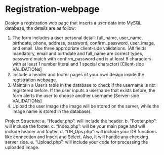 # Registration-webpage

Design a registration web page that inserts a user data into MySQL database, the details are as follow:
1. The form includes a user personal detail: full_name, user_name, birthdate, phone, address, 
password, confirm_password, user_image, and email. Use three appropriate client-side 
validations. (All fields mandatory, email and birthdate and full_name are correct types, 
password match with confirm_password and is at least 8 characters with at least 1 number 
literal and 1 special character) [Client-side VALIDATIONs]
2. Include a header and footer pages of your own design inside the registration webpage. 
3. Maintain a User’s table in the database to check if the username is not registered before. If the 
user inputs a username that exists before, the form alerts the user to choose another username
[Server-side VALIDATIONs]
4. Upload the user image (the image will be stored on the server, while the image name is stored 
in the database).


Project Structure:
a. “Header.php”: will include the header.
b. “Footer.php”: will include the footer.
c. “Index.php”: will be your main page and will include header and footer.
d. “DB_Ops.php”: will include your DB functions like connection and Insert and Select. 
Also, it will handle any checking server side.
e. “Upload.php”: will include your code for processing the uploaded image.
